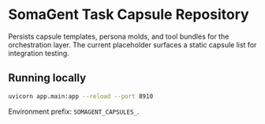 # SomaGent Task Capsule Repository

Persists capsule templates, persona molds, and tool bundles for the orchestration layer. The current placeholder surfaces a static capsule list for integration testing.

## Running locally

```bash
uvicorn app.main:app --reload --port 8910
```

Environment prefix: `SOMAGENT_CAPSULES_`.
